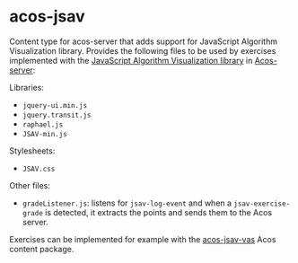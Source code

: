# acos-jsav
Content type for acos-server that adds support for JavaScript Algorithm Visualization library. Provides the following files to be used by exercises implemented with the [JavaScript Algorithm Visualization library](https://github.com/vkaravir/JSAV) in [Acos-server](https://github.com/acos-server/acos-server):

Libraries:
- `jquery-ui.min.js`
- `jquery.transit.js`
- `raphael.js`
- `JSAV-min.js`

Stylesheets:
- `JSAV.css`

Other files:
- `gradeListener.js`: listens for `jsav-log-event` and when a `jsav-exercise-grade` is detected, it extracts the points and sends them to the Acos server.

Exercises can be implemented for example with the [acos-jsav-vas](https://github.com/MarianiGiacomo/acos-jsav-vas) Acos content package.
